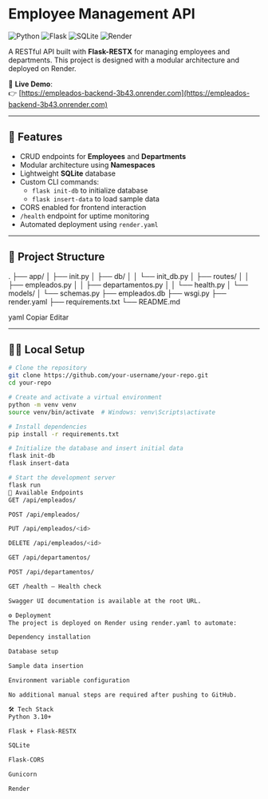 # Employee Management API

![Python](https://img.shields.io/badge/Python-3.10-blue.svg)
![Flask](https://img.shields.io/badge/Flask-RESTX-blue.svg)
![SQLite](https://img.shields.io/badge/Database-SQLite-lightgrey.svg)
![Render](https://img.shields.io/badge/Deployed_on-Render-success.svg)

A RESTful API built with **Flask-RESTX** for managing employees and departments. This project is designed with a modular architecture and deployed on Render.

🔗 **Live Demo**:  
👉 [https://empleados-backend-3b43.onrender.com](https://empleados-backend-3b43.onrender.com)

---

## 🚀 Features

- CRUD endpoints for **Employees** and **Departments**
- Modular architecture using **Namespaces**
- Lightweight **SQLite** database
- Custom CLI commands:
  - `flask init-db` to initialize database
  - `flask insert-data` to load sample data
- CORS enabled for frontend interaction
- `/health` endpoint for uptime monitoring
- Automated deployment using `render.yaml`

---

## 📁 Project Structure

.
├── app/
│ ├── init.py
│ ├── db/
│ │ └── init_db.py
│ ├── routes/
│ │ ├── empleados.py
│ │ ├── departamentos.py
│ │ └── health.py
│ └── models/
│ └── schemas.py
├── empleados.db
├── wsgi.py
├── render.yaml
├── requirements.txt
└── README.md

yaml
Copiar
Editar

---

## 🧑‍💻 Local Setup

```bash
# Clone the repository
git clone https://github.com/your-username/your-repo.git
cd your-repo

# Create and activate a virtual environment
python -m venv venv
source venv/bin/activate  # Windows: venv\Scripts\activate

# Install dependencies
pip install -r requirements.txt

# Initialize the database and insert initial data
flask init-db
flask insert-data

# Start the development server
flask run
📡 Available Endpoints
GET /api/empleados/

POST /api/empleados/

PUT /api/empleados/<id>

DELETE /api/empleados/<id>

GET /api/departamentos/

POST /api/departamentos/

GET /health — Health check

Swagger UI documentation is available at the root URL.

⚙️ Deployment
The project is deployed on Render using render.yaml to automate:

Dependency installation

Database setup

Sample data insertion

Environment variable configuration

No additional manual steps are required after pushing to GitHub.

🛠️ Tech Stack
Python 3.10+

Flask + Flask-RESTX

SQLite

Flask-CORS

Gunicorn

Render
